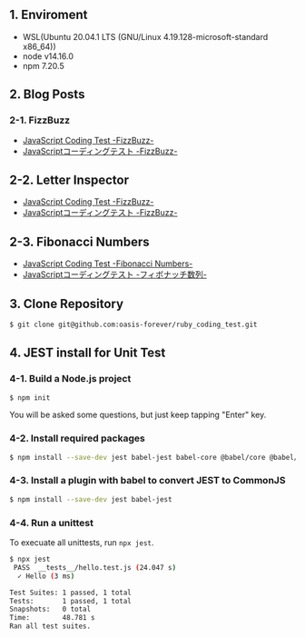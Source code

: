 ## 1. Enviroment

* WSL(Ubuntu 20.04.1 LTS (GNU/Linux 4.19.128-microsoft-standard x86_64))
* node v14.16.0
* npm 7.20.5

## 2. Blog Posts

### 2-1. FizzBuzz

* [JavaScript Coding Test -FizzBuzz-](https://oasist-tech-notes.hatenablog.com/entry/en/javascript-coding-test/fizzbuzz)
* [JavaScriptコーディングテスト -FizzBuzz-](https://oasist-tech-notes.hatenablog.com/entry/ja/javascript-coding-test/fizzbuzz)

## 2-2. Letter Inspector

* [JavaScript Coding Test -FizzBuzz-](https://oasist-tech-notes.hatenablog.com/entry/en/javascript-coding-test/letter-inspection)
* [JavaScriptコーディングテスト -FizzBuzz-](https://oasist-tech-notes.hatenablog.com/entry/ja/javascript-coding-test/letter-inspection)

## 2-3. Fibonacci Numbers

* [JavaScript Coding Test -Fibonacci Numbers-](https://oasist-tech-notes.hatenablog.com/entry/en/javascript-coding-test/fibonacci-numbers)
* [JavaScriptコーディングテスト -フィボナッチ数列-](https://oasist-tech-notes.hatenablog.com/entry/ja/javascript-coding-test/fibonacci-numbers)

## 3. Clone Repository

```bash
$ git clone git@github.com:oasis-forever/ruby_coding_test.git
```

## 4. JEST install for Unit Test

### 4-1. Build a Node.js project

```bash
$ npm init
```

You will be asked some questions, but just keep tapping "Enter" key.

### 4-2. Install required packages

```bash
$ npm install --save-dev jest babel-jest babel-core @babel/core @babel/preset-env
```

### 4-3. Install a plugin with babel to convert JEST to CommonJS

```bash
$ npm install --save-dev jest babel-jest
```

### 4-4. Run a unittest

To execuate all unittests, run `npx jest`.

```bash
$ npx jest
 PASS  __tests__/hello.test.js (24.047 s)
  ✓ Hello (3 ms)

Test Suites: 1 passed, 1 total
Tests:       1 passed, 1 total
Snapshots:   0 total
Time:        48.781 s
Ran all test suites.
```

